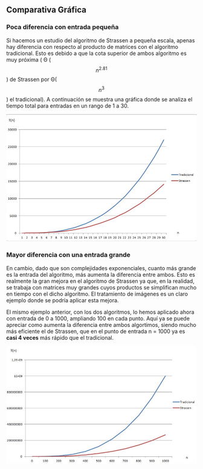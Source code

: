 ## Comparativa Gráfica

### Poca diferencia con entrada pequeña

Si hacemos un estudio del algoritmo de Strassen a pequeña escala, apenas hay diferencia con respecto al producto de matrices con el algoritmo tradicional. Esto es debido a que la cota superior de ambos algoritmo es muy próxima ( Θ ($$ n^{2.81} $$) de Strassen por Θ($$ n^{3} $$) el tradicional). A continuación se muestra una gráfica donde se analiza el tiempo total para entradas en un rango de 1 a 30.

![Comparativa pequeña escala](images/Comparativapequenia.png)

### Mayor diferencia con una entrada grande

En cambio, dado que son complejidades exponenciales, cuanto más grande es la entrada del algoritmo, más aumenta la diferencia entre ambos. Esto es realmente la gran mejora en el algoritmo de Strassen ya que, en la realidad, se trabaja con matrices muy grandes cuyos productos se simplifican mucho en tiempo con el dicho algoritmo. El tratamiento de imágenes es un claro ejemplo donde se podría aplicar esta mejora. 

El mismo ejemplo anterior, con los dos algoritmos, lo hemos aplicado ahora con entrada de 0 a 1000, ampliando 100 en cada punto. Aquí ya se puede apreciar como aumenta la diferencia entre ambos algortimos, siendo mucho más eficiente el de Strassen, que en el punto de entrada n = 1000 ya es **casi 4 veces** más rápido que el tradicional.

![Comparativa a mayor escala](images/Comparativagrande.png)
